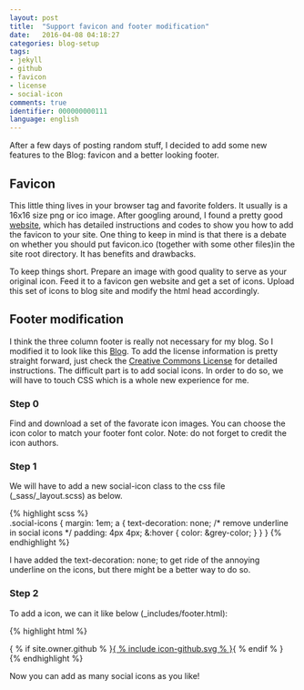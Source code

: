 ```yaml
---
layout: post
title:  "Support favicon and footer modification"
date:   2016-04-08 04:18:27 
categories: blog-setup
tags: 
- jekyll
- github
- favicon
- license
- social-icon
comments: true
identifier: 000000000111
language: english
---
```


After a few days of posting random stuff, I decided to add some new features to the Blog: favicon and a better looking footer.

## Favicon

This little thing lives in your browser tag and favorite folders. It usually is a 16x16 size png or ico image. After googling around, I found a pretty good [website](http://www.realfavicongenerator.net "Real Favicon Generator.net"), which has detailed instructions and codes to show you how to add the favicon to your site. One thing to keep in mind is that there is a debate on whether you should put favicon.ico (together with some other files)in the site root directory. It has benefits and drawbacks.

To keep things short. Prepare an image with good quality to serve as your original icon. Feed it to a favicon gen website and get a set of icons. Upload this set of icons to blog site and modify the html head accordingly.

## Footer modification

I think the three column footer is really not necessary for my blog. So I modified it to look like this [Blog](http://themicronaut.github.io/). To add the license information is pretty straight forward, just check the [Creative Commons License](http://creativecommons.org/licenses/by-nc-sa/4.0) for detailed instructions. The difficult part is to add social icons. In order to do so, we will have to touch CSS which is a whole new experience for me. 

### Step 0

Find and download a set of the favorate icon images. You can choose the icon color to match your footer font color. Note: do not forget to credit the icon authors.

### Step 1

We will have to add a new social-icon class to the css file (_sass/_layout.scss) as below.

{% highlight scss %}    
.social-icons {
    margin: 1em;
    a {
      text-decoration: none; /* remove underline in social icons */
      padding: 4px 4px;
      &:hover {
        color: &grey-color;
      }
    }
}
{% endhighlight %}

I have added the text-decoration: none; to get ride of the annoying underline on the icons, but there might be a better way to do so. 

### Step 2

To add a icon, we can it like below (_includes/footer.html):

{% highlight html %}
<div class="social-icons">
{ % if site.owner.github % }<a href="https://github.com/{ { site.owner.github } }" title="{ { site.owner.name } } on Github" target="_black"><span class="icon32 icon--github">{ % include icon-github.svg % }</span></a>{ % endif % }
</div>
{% endhighlight %}

Now you can add as many social icons as you like!
